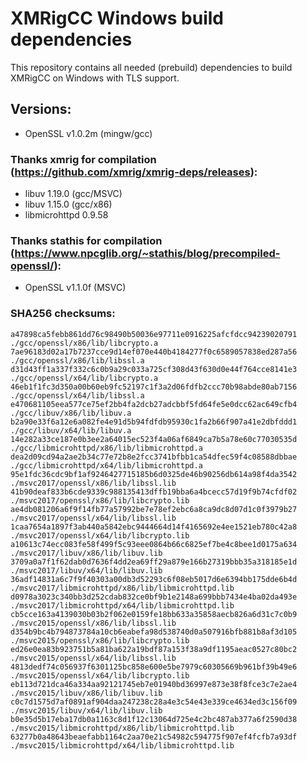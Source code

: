 # XMRigCC Windows build dependencies

This repository contains all needed (prebuild) dependencies to build XMRigCC on Windows with TLS support.

## Versions:

- OpenSSL v1.0.2m (mingw/gcc)


### Thanks xmrig for compilation (https://github.com/xmrig/xmrig-deps/releases):
- libuv 1.19.0 (gcc/MSVC)
- libuv 1.15.0 (gcc/x86)
- libmicrohttpd 0.9.58


### Thanks stathis for compilation (https://www.npcglib.org/~stathis/blog/precompiled-openssl/):
- OpenSSL v1.1.0f (MSVC)


### SHA256 checksums:
```
a47898ca5febb861dd76c98490b50036e97711e0916225afcfdcc94239020791  ./gcc/openssl/x86/lib/libcrypto.a
7ae96183d02a17b7237cce9d14ef070e440b4184277f0c6589057838ed287a56  ./gcc/openssl/x86/lib/libssl.a
d31d43ff1a337f332c6c0b9a29c033a725cf308d43f630d0e44f764cce8141e3  ./gcc/openssl/x64/lib/libcrypto.a
46eb1f1fc3d350a00b60eb9fc52197c1f3a2d06fdfb2ccc70b98abde80ab7156  ./gcc/openssl/x64/lib/libssl.a
e470681105eea577ce75ef2bb4fa2dcb27adcbbf5fd64fe5e0dcc62ac649cfb4  ./gcc/libuv/x86/lib/libuv.a
b2a90e33f6a12e6a082fe4e91d5b94fdfdb95930c1fa2b66f907a41e2dbfddd1  ./gcc/libuv/x64/lib/libuv.a
14e282a33ce187e0b3ee2a64015ec523f4a06af6849ca7b5a78e60c77030535d  ./gcc/libmicrohttpd/x86/lib/libmicrohttpd.a
dea2d09cd94a2ae2b34c77e72b8e2fcc3741bfbb1ca54dfec59f4c08588dbbae  ./gcc/libmicrohttpd/x64/lib/libmicrohttpd.a
95e1fdc36cdc9bf1af9246427715185b6d0325de46b90256db614a98f4da3542  ./msvc2017/openssl/x86/lib/libssl.lib
41b90deaf833b6cde9339c988135413dffb19bba6a4bcecc57d19f9b74cfdf02  ./msvc2017/openssl/x86/lib/libcrypto.lib
ae4db081206a6f9f14fb77a57992be7e78ef2ebc6a8ca9dc8d07d1c0f3979b27  ./msvc2017/openssl/x64/lib/libssl.lib
1caa7654a1897f3ab440a5842ebc9444664d14f4165692e4ee1521eb780c42a8  ./msvc2017/openssl/x64/lib/libcrypto.lib
a10613c74ecc083fe58f499f5c93eee0864b66c6825ef7be4c8bee1d0175a634  ./msvc2017/libuv/x86/lib/libuv.lib
3709a0a7f1f62dab0d7636f4dd2ea69ff29a879e166b27319bbb35a318185e1d  ./msvc2017/libuv/x64/lib/libuv.lib
36adf14831a6c7f9f40303a00db3d52293c6f08eb5017d6e6394bb175dde6b4d  ./msvc2017/libmicrohttpd/x86/lib/libmicrohttpd.lib
d0978a3023c340bb3d252cdab832ce0bf9b1e2148a699bbb7434e4ba02da493e  ./msvc2017/libmicrohttpd/x64/lib/libmicrohttpd.lib
cb5cce163a4139030b03b2f062e0159fe18bb633a35858aecb826a6d31c7c0b9  ./msvc2015/openssl/x86/lib/libssl.lib
d354b9bc4b794873784a10cb6eabefa98d538740d0a507916bfb881b8af3d105  ./msvc2015/openssl/x86/lib/libcrypto.lib
ed26e0ea83b923751b5a81ba622a19bdf87a153f38a9df1195aeac0527c80bc2  ./msvc2015/openssl/x64/lib/libssl.lib
4813dedf74c056937f6301125bc858e600e5be7979c60305669b961bf39b49e6  ./msvc2015/openssl/x64/lib/libcrypto.lib
eb113d721dca46a334aa92121745eb7e01940bd36997e873e38f8fce3c7e2ae4  ./msvc2015/libuv/x86/lib/libuv.lib
c0c7d1575d7af0891af904daa247238c28a4e3c54e43e339ce4634ed3c156f09  ./msvc2015/libuv/x64/lib/libuv.lib
b0e35d5b17eba17db0a1163c8d1f12c13064d725e4c2bc487ab377a6f2590d38  ./msvc2015/libmicrohttpd/x86/lib/libmicrohttpd.lib
63277b0a48643beaefabb1164c2aa70e21c54982c594775f907ef4fcfb7a93df  ./msvc2015/libmicrohttpd/x64/lib/libmicrohttpd.lib
```

